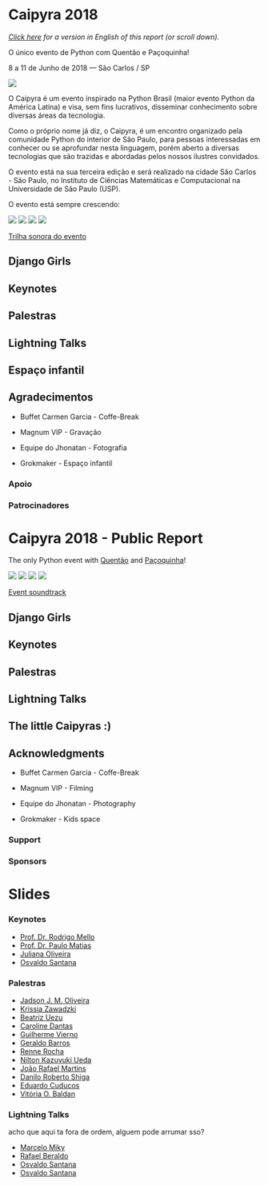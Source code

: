 # Caipyra 2018

_[Click here](#caipyra-2018---public-report) for a version in English of this
report (or scroll down)._

O único evento de Python com Quentão e Paçoquinha!

8 a 11 de Junho de 2018 — São Carlos / SP

![](imgs/capyras.JPG)

O Caipyra é um evento inspirado na Python Brasil (maior evento Python da
América Latina) e visa, sem fins lucrativos, disseminar conhecimento sobre
diversas áreas da tecnologia. 

Como o próprio nome já diz, o Caipyra, é um encontro organizado pela
comunidade Python do interior de São Paulo, para pessoas interessadas em
conhecer ou se aprofundar nesta linguagem, porém aberto a diversas
tecnologias que são trazidas e abordadas pelos nossos ilustres convidados. 

O evento está na sua terceira edição e será realizado na cidade São
Carlos - São Paulo, no Instituto de Ciências Matemáticas e Computacional na
Universidade de São Paulo (USP). 

O evento está sempre crescendo:

![](imgs/peoples.png)
![](imgs/generos.png)
![](imgs/foods.png)
![](imgs/custos.png)

[Trilha sonora do evento](https://www.youtube.com/watch?v=EiXFGW75D-8&list=PL0GC85adzsKqVFXGKntt-KB5dHskW5Gp7)

## Django Girls

## Keynotes

## Palestras

## Lightning Talks

## Espaço infantil

## Agradecimentos

- Buffet Carmen Garcia - Coffe-Break

- Magnum VIP - Gravação

- Equipe do Jhonatan - Fotografia

- Grokmaker - Espaço infantil

### Apoio

### Patrocinadores


# Caipyra 2018 - Public Report

The only Python event with
[Quentão](https://en.wikipedia.org/wiki/Cocktails_with_cachaça#Quentão_(Hot_Stuff))
and [Paçoquinha](https://en.wikipedia.org/wiki/Paçoca)!

![](imgs/peoples.png)
![](imgs/generos.png)
![](imgs/foods.png)
![](imgs/custos.png)

[Event soundtrack](https://www.youtube.com/watch?v=EiXFGW75D-8&list=PL0GC85adzsKqVFXGKntt-KB5dHskW5Gp7)

## Django Girls

## Keynotes

## Palestras

## Lightning Talks

## The little Caipyras :)

## Acknowledgments

- Buffet Carmen Garcia - Coffe-Break

- Magnum VIP - Filming

- Equipe do Jhonatan - Photography

- Grokmaker - Kids space

### Support

### Sponsors


# Slides

### Keynotes

- [Prof. Dr. Rodrigo Mello](#)
- [Prof. Dr. Paulo Matias](../palestras/keynote-PauloMatias.pdf)
- [Juliana Oliveira](../palestras/keynote-JulianaOliveira.pdf)
- [Osvaldo Santana](../palestras/keynote-OsvaldoSantana.pdf)

### Palestras

- [Jadson J. M. Oliveira](#)
- [Krissia Zawadzki](../palestras/Krissia.pdf)
- [Beatriz Uezu](../palestras/BeatrizUezu.pdf)
- [Caroline Dantas](#)
- [Guilherme Vierno](#)
- [Geraldo Barros](../palestras/GeraldoBarros.pdf)
- [Renne Rocha](../palestras/RenneRocha.pdf)
- [Nilton Kazuyuki Ueda](#)
- [João Rafael Martins](../palestras/JoaoRafael.pdf)
- [Danilo Roberto Shiga](../palestras/DaniloShiga.pdf)
- [Eduardo Cuducos](../palestras/Cuducos.pdf)
- [Vitória O. Baldan](../palestras/VitoriaBaldan.pdf)

### Lightning Talks

acho que aqui ta fora de ordem, alguem pode arrumar sso?

- [Marcelo Miky](../LightningTalks/Miky.pdf)
- [Rafael Beraldo](../LightningTalks/Beraldo.pdf)
- [Osvaldo Santana](../LightningTalks/OsvaldoSantana-BrainFck.pdf)
- [Osvaldo Santana](../LightningTalks/OsvaldoSantana-Bugs.pdf)